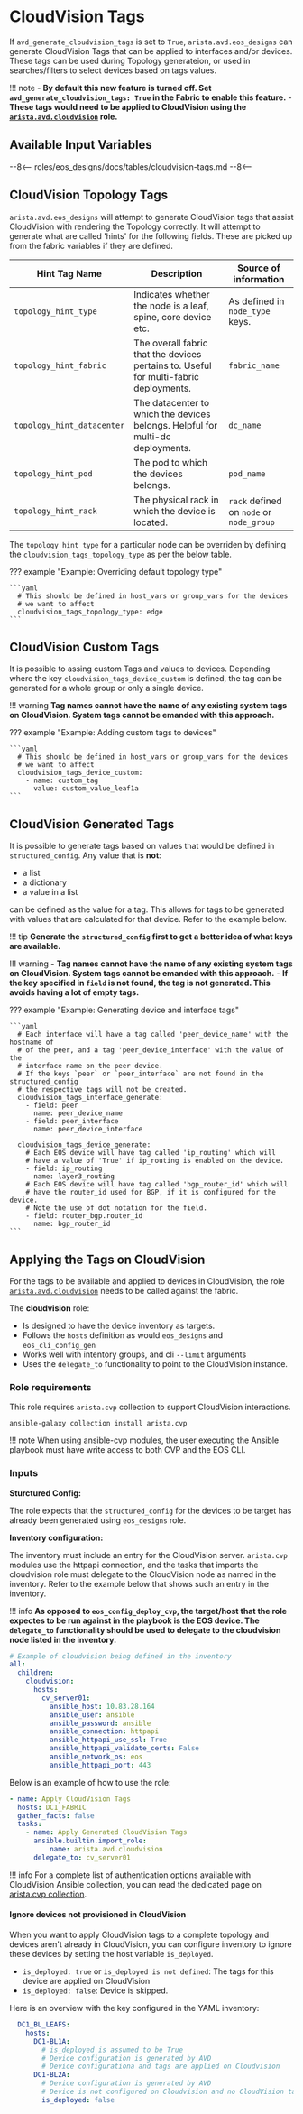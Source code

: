 <!--
  ~ Copyright (c) 2023 Arista Networks, Inc.
  ~ Use of this source code is governed by the Apache License 2.0
  ~ that can be found in the LICENSE file.
  -->

# CloudVision Tags

If  `avd_generate_cloudvision_tags` is set to `True`, `arista.avd.eos_designs` can generate CloudVision Tags that can be applied to interfaces and/or devices. These tags can be used during Topology generateion, or used in searches/filters to select devices based on tags values.

!!! note
    - **By default this new feature is turned off. Set `avd_generate_cloudvision_tags: True` in the Fabric to enable this feature.**
    - **These tags would need to be applied to CloudVision using the [`arista.avd.cloudvision`](../../../cloudvision/README.md) role.**

## Available Input Variables

--8<--
roles/eos_designs/docs/tables/cloudvision-tags.md
--8<--

## CloudVision Topology Tags

`arista.avd.eos_designs` will attempt to generate CloudVision tags that assist CloudVision with rendering the Topology correctly.
It will attempt to generate what are called 'hints' for the following fields. These are picked up from the fabric variables if they are defined.

| Hint Tag Name | Description | Source of information |
| ---------- | ----------- |--------------------- |
| `topology_hint_type` | Indicates whether the node is a leaf, spine, core device etc. | As defined in `node_type` keys. |
| `topology_hint_fabric` | The overall fabric that the devices pertains to. Useful for multi-fabric deployments. | `fabric_name` |
| `topology_hint_datacenter` | The datacenter to which the devices belongs. Helpful for multi-dc deployments. | `dc_name` |
| `topology_hint_pod` | The pod to which the devices belongs. | `pod_name` |
| `topology_hint_rack` | The physical rack in which the device is located. | `rack` defined on `node` or `node_group` |

The `topology_hint_type` for a particular node can be overriden by defining the `cloudvision_tags_topology_type` as per the below table.

??? example "Example: Overriding default topology type"

    ```yaml
      # This should be defined in host_vars or group_vars for the devices
      # we want to affect
      cloudvision_tags_topology_type: edge
    ```

## CloudVision Custom Tags

It is possible to assing custom Tags and values to devices. Depending where the key `cloudvision_tags_device_custom` is defined, the tag can be generated for a whole group or only a single device.

!!! warning
    **Tag names cannot have the name of any existing system tags on CloudVision. System tags cannot be emanded with this approach.**

??? example "Example: Adding custom tags to devices"

    ```yaml
      # This should be defined in host_vars or group_vars for the devices
      # we want to affect
      cloudvision_tags_device_custom:
        - name: custom_tag
          value: custom_value_leaf1a
    ```

## CloudVision Generated Tags

It is possible to generate tags based on values that would be defined in `structured_config`. Any value that is **not**:

- a list
- a dictionary
- a value in a list

can be defined as the value for a tag. This allows for tags to be generated with values that are calculated for that device. Refer to the example below.

!!! tip
    **Generate the `structured_config` first to get a better idea of what keys are available.**

!!! warning
    - **Tag names cannot have the name of any existing system tags on CloudVision. System tags cannot be emanded with this approach.**
    - **If the key specified in `field` is not found, the tag is not generated. This avoids having a lot of empty tags.**

??? example "Example: Generating device and interface tags"

    ```yaml
      # Each interface will have a tag called 'peer_device_name' with the hostname of
      # of the peer, and a tag 'peer_device_interface' with the value of the
      # interface name on the peer device.
      # If the keys `peer` or `peer_interface` are not found in the structured_config
      # the respective tags will not be created.
      cloudvision_tags_interface_generate:
        - field: peer
          name: peer_device_name
        - field: peer_interface
          name: peer_device_interface

      cloudvision_tags_device_generate:
        # Each EOS device will have tag called 'ip_routing' which will
        # have a value of 'True' if ip_routing is enabled on the device.
        - field: ip_routing
          name: layer3_routing
        # Each EOS device will have tag called 'bgp_router_id' which will
        # have the router_id used for BGP, if it is configured for the device.
        # Note the use of dot notation for the field.
        - field: router_bgp.router_id
          name: bgp_router_id
    ```

## Applying the Tags on CloudVision

For the tags to be available and applied to devices in CloudVision, the role [`arista.avd.cloudvision`](./../../../cloudvision/README.md) needs to be called against the fabric.

The **cloudvision** role:

- Is designed to have the device inventory as targets.
- Follows the `hosts` definition as would `eos_designs` and `eos_cli_config_gen`
- Works well with intentory groups, and cli `--limit` arguments
- Uses the `delegate_to` functionality to point to the CloudVision instance.

### Role requirements

This role requires `arista.cvp` collection to support CloudVision interactions.

```shell
ansible-galaxy collection install arista.cvp
```

!!! note
    When using ansible-cvp modules, the user executing the Ansible playbook must have write access to both CVP and the EOS CLI.

### Inputs

**Sturctured Config:**

The role expects that the `structured_config` for the devices to be target has already been generated using `eos_designs` role.

**Inventory configuration:**

The inventory must include an entry for the CloudVision server.
`arista.cvp` modules use the httpapi connection, and the tasks that imports the cloudvision role must delegate to the CloudVision node as named in the inventory. Refer to the example below that shows such an entry in the inventory.

!!! info
    **As opposed to `eos_config_deploy_cvp`, the target/host that the role expectes to be run against in the playbook is the EOS device. The `delegate_to` functionality should be used to delegate to the cloudvision node listed in the inventory.**

```yaml
# Example of cloudvision being defined in the inventory
all:
  children:
    cloudvision:
      hosts:
        cv_server01:
          ansible_host: 10.83.28.164
          ansible_user: ansible
          ansible_password: ansible
          ansible_connection: httpapi
          ansible_httpapi_use_ssl: True
          ansible_httpapi_validate_certs: False
          ansible_network_os: eos
          ansible_httpapi_port: 443
```

Below is an example of how to use the role:

```yaml
- name: Apply CloudVision Tags
  hosts: DC1_FABRIC
  gather_facts: false
  tasks:
    - name: Apply Generated CloudVision Tags
      ansible.builtin.import_role:
          name: arista.avd.cloudvision
      delegate_to: cv_server01
```

!!! info
    For a complete list of authentication options available with CloudVision Ansible collection, you can read the dedicated page on [arista.cvp collection](https://cvp.avd.sh/en/latest/docs/how-to/cvp-authentication/).

#### Ignore devices not provisioned in CloudVision

When you want to apply CloudVision tags to a complete topology and devices aren't already in CloudVision, you can configure inventory to ignore these devices by setting the host variable `is_deployed`.

- `is_deployed: true` or `is_deployed is not defined`: The tags for this device are applied on CloudVision
- `is_deployed: false`: Device is skipped.

Here is an overview with the key configured in the YAML inventory:

```yaml
  DC1_BL_LEAFS:
    hosts:
      DC1-BL1A:
        # is_deployed is assumed to be True
        # Device configuration is generated by AVD
        # Device configurationa and tags are applied on Cloudvision
      DC1-BL2A:
        # Device configuration is generated by AVD
        # Device is not configured on Cloudvision and no CloudVision tags are applied.
        is_deployed: false
```
